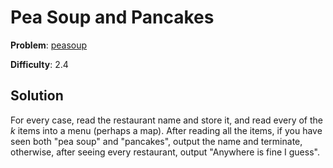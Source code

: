 # Pea Soup and Pancakes

**Problem**: [peasoup](https://open.kattis.com/problems/peasoup)

**Difficulty**: 2.4

## Solution

For every case, read the restaurant name and store it, and read every of the *k* items into a menu (perhaps a map). After reading all the items, if you have seen both "pea soup" and "pancakes", output the name and terminate, otherwise, after seeing every restaurant, output "Anywhere is fine I guess".
